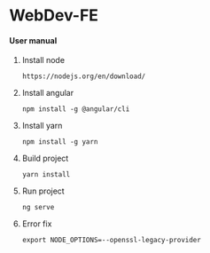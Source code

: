 # WebDev-FE

#### User manual

1. Install node
    ````
    https://nodejs.org/en/download/
    ````
   
2. Install angular
    ````
    npm install -g @angular/cli
    ````

3. Install yarn
    ```
    npm install -g yarn
    ```

4. Build project
    ```
    yarn install
    ```

5. Run project
    ```
    ng serve
    ```
6. Error fix
    ```
    export NODE_OPTIONS=--openssl-legacy-provider
    ```

